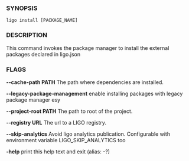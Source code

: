 
### SYNOPSIS
```
ligo install [PACKAGE_NAME]
```

### DESCRIPTION
This command invokes the package manager to install the external packages declared in ligo.json

### FLAGS
**--cache-path PATH**
The path where dependencies are installed.

**--legacy-package-management**
enable installing packages with legacy package manager esy

**--project-root PATH**
The path to root of the project.

**--registry URL**
The url to a LIGO registry.

**--skip-analytics**
Avoid ligo analytics publication. Configurable with environment variable LIGO_SKIP_ANALYTICS too

**-help**
print this help text and exit (alias: -?)


